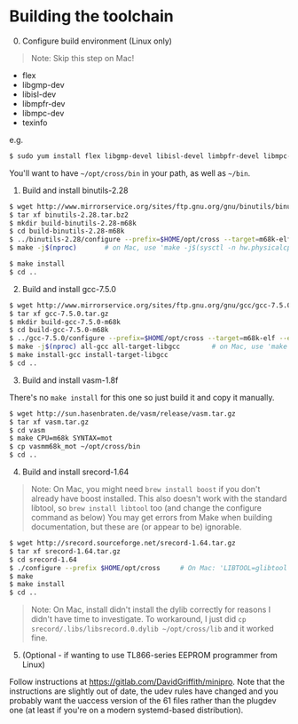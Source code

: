 # Building the toolchain

0. Configure build environment (Linux only)

> Note: Skip this step on Mac!

- flex
- libgmp-dev
- libisl-dev
- libmpfr-dev
- libmpc-dev
- texinfo

e.g.

```bash
$ sudo yum install flex libgmp-devel libisl-devel limbpfr-devel libmpc-devel texinfo
```
You'll want to have `~/opt/cross/bin` in your path, as well as `~/bin`.

1. Build and install binutils-2.28

```bash
$ wget http://www.mirrorservice.org/sites/ftp.gnu.org/gnu/binutils/binutils-2.28.tar.bz2
$ tar xf binutils-2.28.tar.bz2
$ mkdir build-binutils-2.28-m68k
$ cd build-binutils-2.28-m68k
$ ../binutils-2.28/configure --prefix=$HOME/opt/cross --target=m68k-elf
$ make -j$(nproc)       # on Mac, use 'make -j$(sysctl -n hw.physicalcpu)' instead

$ make install
$ cd ..
```

2. Build and install gcc-7.5.0

```bash
$ wget http://www.mirrorservice.org/sites/ftp.gnu.org/gnu/gcc/gcc-7.5.0/gcc-7.5.0.tar.gz
$ tar xf gcc-7.5.0.tar.gz
$ mkdir build-gcc-7.5.0-m68k
$ cd build-gcc-7.5.0-m68k
$ ../gcc-7.5.0/configure --prefix=$HOME/opt/cross --target=m68k-elf --enable-languages=c,c++
$ make -j$(nproc) all-gcc all-target-libgcc        # on Mac, use 'make -j$(sysctl -n hw.physicalcpu) --all-gcc --all-target-libgcc' instead
$ make install-gcc install-target-libgcc
$ cd ..
```

3. Build and install vasm-1.8f

There's no `make install` for this one so just build it and copy it manually.

```bash
$ wget http://sun.hasenbraten.de/vasm/release/vasm.tar.gz
$ tar xf vasm.tar.gz
$ cd vasm
$ make CPU=m68k SYNTAX=mot
$ cp vasmm68k_mot ~/opt/cross/bin
$ cd ..
```
 
4. Build and install srecord-1.64

> Note: On Mac, you might need `brew install boost` if you don't already have boost installed.
  This also doesn't work with the standard libtool, so `brew install libtool` too (and change the configure command as below)
  You may get errors from Make when building documentation, but these are (or appear to be) ignorable.

```bash
$ wget http://srecord.sourceforge.net/srecord-1.64.tar.gz
$ tar xf srecord-1.64.tar.gz
$ cd srecord-1.64
$ ./configure --prefix $HOME/opt/cross     # On Mac: 'LIBTOOL=glibtool ./configure --prefix $HOME/opt/cross'
$ make
$ make install
$ cd ..
```

> Note: On Mac, install didn't install the dylib correctly for reasons I didn't have time to investigate.
  To workaround, I just did `cp srecord/.libs/libsrecord.0.dylib ~/opt/cross/lib` and it worked fine.

5. (Optional - if wanting to use TL866-series EEPROM programmer from Linux)

Follow instructions at https://gitlab.com/DavidGriffith/minipro. Note that the instructions are slightly out of date, the udev rules have changed and you probably want the uaccess version of the 61 files rather than the plugdev one (at least if you're on a modern systemd-based distribution).


